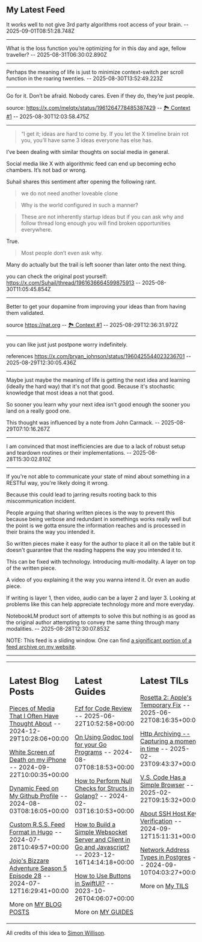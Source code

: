 ## My Latest Feed

<!-- feed starts -->
It works well to not give 3rd party algorithms root access of your brain.  -- 2025-09-01T08:51:28.748Z

---

What is the loss function you’re optimizing for in this day and age, fellow traveller?  -- 2025-08-31T06:30:02.890Z

---

Perhaps the meaning of life is just to minimize context-switch per scroll function in the roaring twenties.  -- 2025-08-30T13:52:49.223Z

---

Go for it. Don’t be afraid. Nobody cares. Even if they do, they’re just people.

source: https://x.com/melqtx/status/1961264778485387429 -- [🏞️ Context #1](https://cpx.tnvmadhav.me/content/image/content-images/image_X3qQYdG.jpeg) -- 2025-08-30T12:03:58.475Z

---

> “I get it; ideas are hard to come by. If you let the X timeline brain rot you, you’ll have same 3 ideas everyone has else has.

I’ve been dealing with similar thoughts on social media in general.

Social media like X with algorithmic feed can end up becoming echo chambers. It’s not bad or wrong.

Suhail shares this sentiment after opening the following rant.

> we do not need another loveable clone


> Why is the world configured in such a manner?

> These are not inherently startup ideas but if you can ask why and follow thread long enough you will find broken opportunities everywhere. 

True.

> Most people don’t even ask why.

Many do actually but the trail is left sooner than later onto the next thing.


you can check the original post yourself: https://x.com/Suhail/thread/1961636664599875913  -- 2025-08-30T11:05:45.854Z

---

Better to get your dopamine from improving your ideas than from having them validated.


source https://nat.org -- [🏞️ Context #1](https://cpx.tnvmadhav.me/content/image/content-images/image_D3xUeFS.png) -- 2025-08-29T12:36:31.972Z

---

you can like just just postpone worry indefinitely.


references https://x.com/bryan_johnson/status/1960425544023236701  -- 2025-08-29T12:30:05.436Z

---

Maybe just maybe the meaning of life is getting the next idea and learning (ideally the hard way) that it's not that good. 
Because it's stochastic knowledge that most ideas a not that good. 

So sooner you learn why your next idea isn't good enough the sooner you land on a really good one.


This thought was influenced by a note from John Carmack.  -- 2025-08-29T07:10:16.267Z

---

I am convinced that most inefficiencies are due to a lack of robust setup and teardown routines or their implementations.  -- 2025-08-28T15:30:02.810Z

---

If you're not able to communicate your state of mind about something in a RESTful way, you're likely doing it wrong.

Because this could lead to jarring results rooting back to this miscommunication incident.


People arguing that sharing written pieces is the way to prevent this because being verbose and redundant in somethings works really well but the point is we gotta ensure the information reaches and is processed in their brains the way you intended it.

So written pieces make it easy for the author to place it all on the table but it doesn't guarantee that the reading happens the way you intended it to.

This can be fixed with technology. Introducing multi-modality. A layer on top of the written piece.


A video of you explaining it the way you wanna intend it. Or even an audio piece.

If writing is layer 1, then video, audio can be a layer 2 and layer 3. Looking at problems like this can help appreciate technology more and more everyday.

NotebookLM product sort of attempts to solve this but nothing is as good as the original author attempting to convey the same thing through many modalities.  -- 2025-08-28T12:30:07.853Z
<!-- feed ends -->

NOTE: This feed is a sliding window. One can find [a significant portion of a feed archive on my website](https://tnvmadhav.me/feed/).

---


<table><tr><td valign="top" width="33%">

## Latest Blog Posts

<!-- blog starts -->
[Pieces of Media That I Often Have Thought About](https://tnvmadhav.me/blog/pieces-of-media-that-i-often-have-thought-about/) -- 2024-12-29T10:28:06+00:00

[White Screen of Death on my iPhone](https://tnvmadhav.me/blog/white-screen-of-death-on-my-iphone/) -- 2024-09-22T10:00:35+00:00

[Dynamic Feed on My Github Profile](https://tnvmadhav.me/blog/dynamic-feed-on-my-github-profile/) -- 2024-08-03T08:16:05+00:00

[Custom R.S.S. Feed Format in Hugo](https://tnvmadhav.me/blog/custom-rss-feed-format-in-hugo/) -- 2024-07-28T10:49:57+00:00

[Jojo's Bizzare Adventure Season 5 Episode 28](https://tnvmadhav.me/blog/jojos-bizzare-adventure-season-5-episode-28/) -- 2024-07-12T16:29:41+00:00

More on [MY BLOG POSTS](https://tnvmadhav.me/blog/)
<!-- blog ends -->

</td><td valign="top" width="34%">

## Latest Guides

<!-- guide starts -->
[Fzf for Code Review](https://tnvmadhav.me/guides/fzf-for-code-review/) -- 2025-06-22T10:52:58+00:00

[On Using Godoc tool for your Go Programs](https://tnvmadhav.me/guides/on-using-godoc-tool/) -- 2024-08-07T08:18:53+00:00

[How to Perform Null Checks for Structs in Golang?](https://tnvmadhav.me/guides/how-to-perform-null-checks-for-structs-in-golang/) -- 2024-02-03T16:10:53+00:00

[How to Build a Simple Websocket Server and Client in Go and Javascript?](https://tnvmadhav.me/guides/how-to-build-a-simple-websocket-server-and-client-in-go/) -- 2023-12-16T14:14:18+00:00

[How to Use Buttons in SwiftUI?](https://tnvmadhav.me/guides/how-to-use-buttons-in-swiftui/) -- 2023-10-26T04:06:07+00:00

More on [MY GUIDES](https://tnvmadhav.me/guides/)
<!-- guide ends -->

</td><td valign="top" width="33%">

## Latest TILs

<!-- til starts -->
[Rosetta 2: Apple's Temporary Fix](https://tnvmadhav.me/til/rosetta-2/) -- 2025-06-22T08:16:35+00:00

[Http Archiving -- Capturing a moment in time](https://tnvmadhav.me/til/http-archiving/) -- 2025-02-23T09:43:37+00:00

[V.S. Code Has a Simple Browser](https://tnvmadhav.me/til/vscode-has-a-simple-browser/) -- 2025-02-22T09:15:32+00:00

[About SSH Host Key Verification](https://tnvmadhav.me/til/ssh-host-key-verification/) -- 2024-09-12T15:11:31+00:00

[Network Address Types in Postgres](https://tnvmadhav.me/til/network-address-types-in-postgres/) -- 2024-09-10T04:03:27+00:00

More on [My TILS](https://tnvmadhav.me/til/)
<!-- til ends -->

</td></tr></table>


All credits of this idea to [Simon Willison](https://github.com/simonw/simonw/).